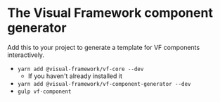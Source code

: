 # The Visual Framework component generator

Add this to your project to generate a template for VF components interactively.

- `yarn add @visual-framework/vf-core --dev`
   - If you haven't already installed it
- `yarn add @visual-framework/vf-component-generator --dev`
- `gulp vf-component`

